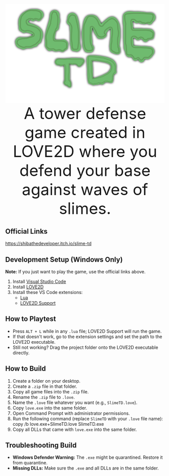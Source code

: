 <p align="center">
  <img src="assets/sprites/logo.png" alt="Slime TD Logo" width="700"><br>
  <span style="font-size:50px;">A tower defense game created in LOVE2D where you defend your base against waves of slimes.</span></p>
</p>

## Official Links
https://shibathedeveloper.itch.io/slime-td

## Development Setup (Windows Only)
**Note:** If you just want to play the game, use the official links above.  
1. Install [Visual Studio Code](https://code.visualstudio.com/download)  
2. Install [LOVE2D](https://www.love2d.org/)  
3. Install these VS Code extensions:  
   - [Lua](https://marketplace.visualstudio.com/items?itemName=sumneko.lua)  
   - [LOVE2D Support](https://marketplace.visualstudio.com/items?itemName=pixelbyte-studios.pixelbyte-love2d)  

## How to Playtest
- Press `ALT + L` while in any `.lua` file; LOVE2D Support will run the game.  
- If that doesn't work, go to the extension settings and set the path to the LOVE2D executable.  
- Still not working? Drag the project folder onto the LOVE2D executable directly.  

## How to Build
1. Create a folder on your desktop.  
2. Create a `.zip` file in that folder.  
3. Copy all game files into the `.zip` file.  
4. Rename the `.zip` file to `.love`.  
5. Name the `.love` file whatever you want (e.g., `SlimeTD.love`).  
6. Copy `love.exe` into the same folder.  
7. Open Command Prompt with administrator permissions.  
8. Run the following command (replace `SlimeTD` with your `.love` file name):
   copy /b love.exe+SlimeTD.love SlimeTD.exe
9. Copy all DLLs that came with `love.exe` into the same folder.  

## Troubleshooting Build
- **Windows Defender Warning:** The `.exe` might be quarantined. Restore it from quarantine.  
- **Missing DLLs:** Make sure the `.exe` and all DLLs are in the same folder.  
